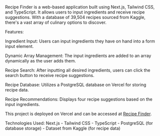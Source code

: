Recipe Finder is a web-based application built using Next.js, Tailwind CSS, and TypeScript. It allows users to input ingredients and receive recipe suggestions. With a database of 39,504 recipes sourced from Kaggle, there's a vast array of culinary options to discover.

Features:

Ingredient Input: Users can input ingredients they have on hand into a form input element.

Dynamic Array Management: The input ingredients are added to an array dynamically as the user adds them.

Recipe Search: After inputting all desired ingredients, users can click the search button to receive recipe suggestions.

Recipe Database: Utilizes a PostgreSQL database on Vercel for storing recipe data.

Recipe Recommendations: Displays four recipe suggestions based on the input ingredients.

This project is deployed on Vercel and can be accessed at [Recipe Finder](https://recipe-finder-git-main-itamars-projects-1f5c8752.vercel.app/).

Technologies Used: Next.js - Tailwind CSS - TypeScript - PostgreSQL (for database storage) - Dataset from Kaggle (for recipe data)

